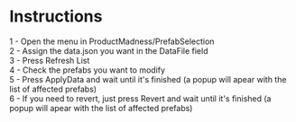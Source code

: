 # Instructions
1 - Open the menu in ProductMadness/PrefabSelection\
2 - Assign the data.json you want in the DataFile field\
3 - Press Refresh List\
4 - Check the prefabs you want to modify\
5 - Press ApplyData and wait until it's finished (a popup will apear with the list of affected prefabs)\
6 - If you need to revert, just press Revert and wait until it's finished (a popup will apear with the list of affected prefabs)
